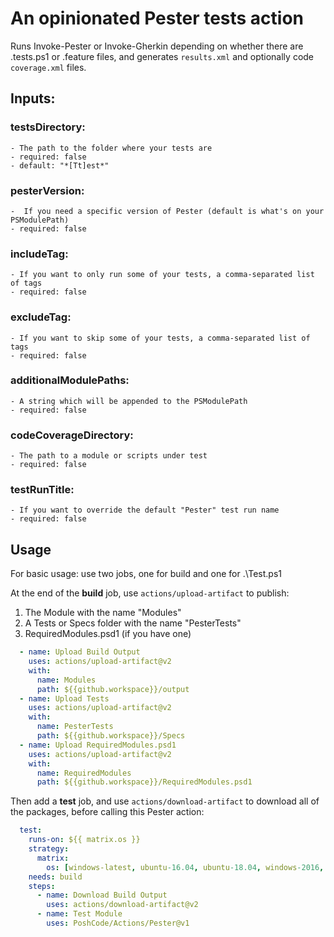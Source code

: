 # An opinionated Pester tests action

Runs Invoke-Pester or Invoke-Gherkin depending on whether there are .tests.ps1 or .feature files, and generates `results.xml` and optionally code `coverage.xml` files.

## Inputs:

### testsDirectory:
    - The path to the folder where your tests are
    - required: false
    - default: "*[Tt]est*"
### pesterVersion:
    -  If you need a specific version of Pester (default is what's on your PSModulePath)
    - required: false
### includeTag:
    - If you want to only run some of your tests, a comma-separated list of tags
    - required: false
### excludeTag:
    - If you want to skip some of your tests, a comma-separated list of tags
    - required: false
### additionalModulePaths:
    - A string which will be appended to the PSModulePath
    - required: false
### codeCoverageDirectory:
    - The path to a module or scripts under test
    - required: false
### testRunTitle:
    - If you want to override the default "Pester" test run name
    - required: false

## Usage

For basic usage: use two jobs, one for build and one for .\Test.ps1

At the end of the **build** job, use `actions/upload-artifact` to publish:

1. The Module with the name "Modules"
2. A Tests or Specs folder with the name "PesterTests"
3. RequiredModules.psd1 (if you have one)

```yaml
  - name: Upload Build Output
    uses: actions/upload-artifact@v2
    with:
      name: Modules
      path: ${{github.workspace}}/output
  - name: Upload Tests
    uses: actions/upload-artifact@v2
    with:
      name: PesterTests
      path: ${{github.workspace}}/Specs
  - name: Upload RequiredModules.psd1
    uses: actions/upload-artifact@v2
    with:
      name: RequiredModules
      path: ${{github.workspace}}/RequiredModules.psd1
```

Then add a **test** job, and use `actions/download-artifact` to download all of the packages, before calling this Pester action:

```yaml
  test:
    runs-on: ${{ matrix.os }}
    strategy:
      matrix:
        os: [windows-latest, ubuntu-16.04, ubuntu-18.04, windows-2016, macos-latest]
    needs: build
    steps:
      - name: Download Build Output
        uses: actions/download-artifact@v2
      - name: Test Module
        uses: PoshCode/Actions/Pester@v1
```